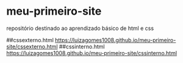 # meu-primeiro-site
repositório destinado ao aprendizado básico de html e css

##cssexterno.html
https://luizagomes1008.github.io/meu-primeiro-site/cssexterno.html
##cssinterno.html
https://luizagomes1008.github.io/meu-primeiro-site/cssinterno.html
